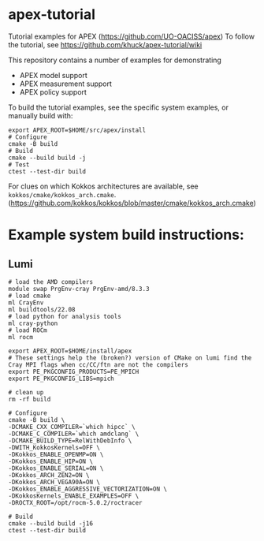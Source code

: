 # apex-tutorial
Tutorial examples for APEX (https://github.com/UO-OACISS/apex)
To follow the tutorial, see https://github.com/khuck/apex-tutorial/wiki

This repository contains a number of examples for demonstrating
 - APEX model support
 - APEX measurement support
 - APEX policy support

To build the tutorial examples, see the specific system examples,
or manually build with:

```
export APEX_ROOT=$HOME/src/apex/install
# Configure
cmake -B build
# Build
cmake --build build -j
# Test
ctest --test-dir build
```

For clues on which Kokkos architectures are available, see
`kokkos/cmake/kokkos_arch.cmake`.
(https://github.com/kokkos/kokkos/blob/master/cmake/kokkos_arch.cmake)

# Example system build instructions:
## Lumi
```
# load the AMD compilers
module swap PrgEnv-cray PrgEnv-amd/8.3.3
# load cmake
ml CrayEnv
ml buildtools/22.08
# load python for analysis tools
ml cray-python
# load ROCm
ml rocm

export APEX_ROOT=$HOME/install/apex
# These settings help the (broken?) version of CMake on lumi find the Cray MPI flags when cc/CC/ftn are not the compilers 
export PE_PKGCONFIG_PRODUCTS=PE_MPICH
export PE_PKGCONFIG_LIBS=mpich

# clean up
rm -rf build

# Configure
cmake -B build \
-DCMAKE_CXX_COMPILER=`which hipcc` \
-DCMAKE_C_COMPILER=`which amdclang` \
-DCMAKE_BUILD_TYPE=RelWithDebInfo \
-DWITH_KokkosKernels=OFF \
-DKokkos_ENABLE_OPENMP=ON \
-DKokkos_ENABLE_HIP=ON \
-DKokkos_ENABLE_SERIAL=ON \
-DKokkos_ARCH_ZEN2=ON \
-DKokkos_ARCH_VEGA90A=ON \
-DKokkos_ENABLE_AGGRESSIVE_VECTORIZATION=ON \
-DKokkosKernels_ENABLE_EXAMPLES=OFF \
-DROCTX_ROOT=/opt/rocm-5.0.2/roctracer

# Build
cmake --build build -j16
ctest --test-dir build
```
